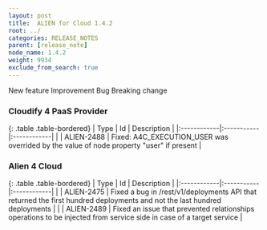 ```yaml
---
layout: post
title:  ALIEN for Cloud 1.4.2
root: ../
categories: RELEASE_NOTES
parent: [release_note]
node_name: 1.4.2
weight: 9934
exclude_from_search: true
---
```





<i class="fa fa-plus text-success"></i> New feature <i class="fa fa-level-up text-primary"></i> Improvement  <i class="fa fa-bug text-danger"></i> Bug <i class="fa fa-exclamation-triangle text-warning"></i> Breaking change


### Cloudify 4 PaaS Provider



  {: .table .table-bordered}
  | Type        | Id         | Description |
  |:------------|:-----------|:------------|
        |  <i class="fa fa-bug text-danger"></i> | ALIEN-2488 | Fixed: A4C_EXECUTION_USER was overrided by the value of node property "user" if present  |



### Alien 4 Cloud



  {: .table .table-bordered}
  | Type        | Id         | Description |
  |:------------|:-----------|:------------|
        |  <i class="fa fa-bug text-danger"></i> | ALIEN-2475 | Fixed a bug in /rest/v1/deployments API that returned the first hundred deployments and not the last hundred deployments  |
    |  <i class="fa fa-bug text-danger"></i> | ALIEN-2489 | Fixed an issue that prevented relationships operations to be injected from service side in case of a target service  |
